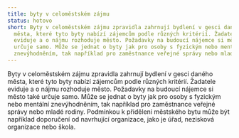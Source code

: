 ```yaml
---
title: byty v celoměstském zájmu
status: hotovo
short: Byty v celoměstském zájmu zpravidla zahrnují bydlení v gesci daného
  města, které tyto byty nabízí zájemcům podle různých kritérií. Žadatele
  eviduje a o nájmu rozhoduje město. Požadavky na budoucí nájemce si město také
  určuje samo. Může se jednat o byty jak pro osoby s fyzickým nebo mentálním
  znevýhodněním, tak například pro zaměstnance veřejné správy nebo mladé rodiny.
---
```

Byty v celoměstském zájmu zpravidla zahrnují bydlení v gesci daného města, které tyto byty nabízí zájemcům podle různých kritérií. Žadatele eviduje a o nájmu rozhoduje město. Požadavky na budoucí nájemce si město také určuje samo. Může se jednat o byty jak pro osoby s fyzickým nebo mentální znevýhodněním, tak například pro zaměstnance veřejné správy nebo mladé rodiny. Podmínkou k přidělení městského bytu může být například doporučení od navrhující organizace, jako je úřad, nezisková organizace nebo škola.